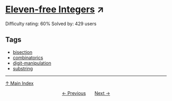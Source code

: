 # [Eleven-free Integers](https://projecteuler.net/problem=442) ↗️

Difficulty rating: 60%
Solved by: 429 users
## Tags

- [bisection](../tags/bisection.md)
- [combinatorics](../tags/combinatorics.md)
- [digit-manipulation](../tags/digit-manipulation.md)
- [substring](../tags/substring.md)



---

[↑ Main Index](../README.md)


<div align=center><a href='441.md'>← Previous</a> &nbsp;&nbsp; &nbsp;&nbsp;  <a href='443.md'>Next →</a></div>
